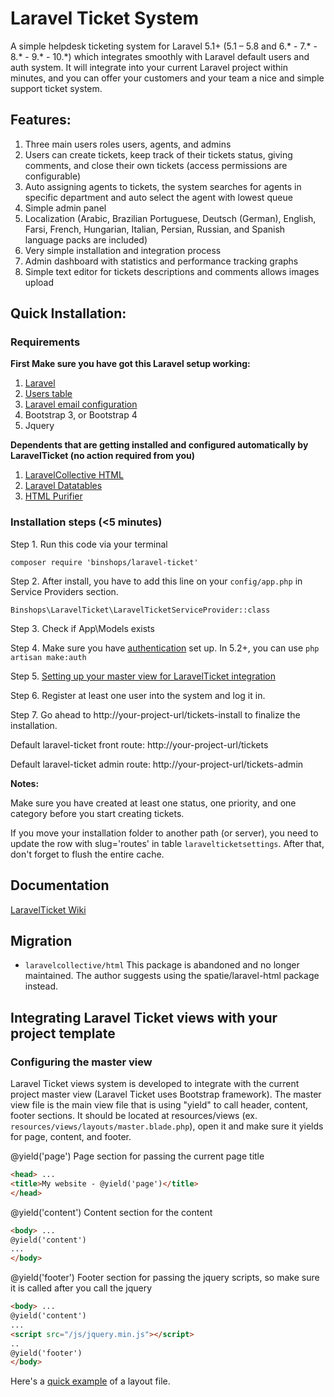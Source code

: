 # Laravel Ticket System
A simple helpdesk ticketing system for Laravel 5.1+ (5.1 – 5.8 and 6.* - 7.* - 8.* - 9.* - 10.*) which integrates smoothly with Laravel default users and auth system. 
It will integrate into your current Laravel project within minutes, and you can offer your customers and your team a nice and simple support ticket system. 

## Features:
1. Three main users roles users, agents, and admins
2. Users can create tickets, keep track of their tickets status, giving comments, and close their own tickets (access permissions are configurable)
3. Auto assigning agents to tickets, the system searches for agents in specific department and auto select the agent with lowest queue
4. Simple admin panel 
5. Localization (Arabic, Brazilian Portuguese, Deutsch (German), English, Farsi, French, Hungarian, Italian, Persian, Russian, and Spanish language packs are included)
6. Very simple installation and integration process
7. Admin dashboard with statistics and performance tracking graphs
8. Simple text editor for tickets descriptions and comments allows images upload

## Quick Installation:

### Requirements
**First Make sure you have got this Laravel setup working:**

1. [Laravel](http://laravel.com/docs#installation)
2. [Users table](http://laravel.com/docs/authentication)
3. [Laravel email configuration](http://laravel.com/docs/mail#sending-mail)
4. Bootstrap 3, or Bootstrap 4
5. Jquery

**Dependents that are getting installed and configured automatically by LaravelTicket (no action required from you)**

1. [LaravelCollective HTML](https://github.com/laravelcollective/html)
2. [Laravel Datatables](https://github.com/yajra/laravel-datatables)
3. [HTML Purifier](https://github.com/mewebstudio/Purifier)

### Installation steps (<5 minutes)

Step 1. Run this code via your terminal
```shell
composer require 'binshops/laravel-ticket'
```

Step 2. After install, you have to add this line on your `config/app.php` in Service Providers section.
```
Binshops\LaravelTicket\LaravelTicketServiceProvider::class
```

Step 3. Check if App\Models exists

Step 4. Make sure you have [authentication](https://laravel.com/docs/10.x/authentication) set up. In 5.2+, you can use `php artisan make:auth`

Step 5. [Setting up your master view for LaravelTicket integration](#integrating-laravel-ticket-views-with-your-project-template)

Step 6. Register at least one user into the system and log it in.

Step 7. Go ahead to http://your-project-url/tickets-install to finalize the installation.

Default laravel-ticket front route: http://your-project-url/tickets

Default laravel-ticket admin route: http://your-project-url/tickets-admin

**Notes:**

Make sure you have created at least one status, one priority, and one category before you start creating tickets.

If you move your installation folder to another path (or server), you need to update the row with slug='routes' in table `laravelticketsettings`. After that, don't forget to flush the entire cache.

## Documentation
[LaravelTicket Wiki](https://github.com/binshops/laravel-ticket/wiki)

## Migration
- `laravelcollective/html` This package is abandoned and no longer maintained. The author suggests using the spatie/laravel-html package instead.

## Integrating Laravel Ticket views with your project template

### Configuring the master view
Laravel Ticket views system is developed to integrate with the current project master view (Laravel Ticket uses Bootstrap framework). The master view file is the main view file that is using "yield" to call header, content, footer sections. It should be located at resources/views (ex. `resources/views/layouts/master.blade.php`), open it and make sure it yields for page, content, and footer.

@yield('page') Page section for passing the current page title
```html
<head> ...
<title>My website - @yield('page')</title>
</head>
```

@yield('content') Content section for the content
```html
<body> ...
@yield('content')
...
</body>
```

@yield('footer') Footer section for passing the jquery scripts, so make sure it is called after you call the jquery
```html
<body> ...
@yield('content')
...
<script src="/js/jquery.min.js"></script>
..
@yield('footer')
</body>
```

Here's a [quick example](https://github.com/binshops/laravel-ticket/tree/master/src/Views/sample-app.blade.php) of a layout file.

